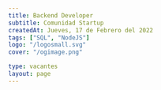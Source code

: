 ```yaml
---
title: Backend Developer
subtitle: Comunidad Startup
createdAt: Jueves, 17 de Febrero del 2022
tags: ["SQL", "NodeJS"]
logo: "/logosmall.svg"
cover: "/ogimage.png"

type: vacantes
layout: page
---
```

